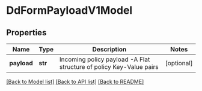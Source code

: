 # DdFormPayloadV1Model

## Properties
Name | Type | Description | Notes
------------ | ------------- | ------------- | -------------
**payload** | **str** | Incoming policy payload -A Flat structure of policy Key-Value pairs | [optional] 

[[Back to Model list]](../README.md#documentation-for-models) [[Back to API list]](../README.md#documentation-for-api-endpoints) [[Back to README]](../README.md)


